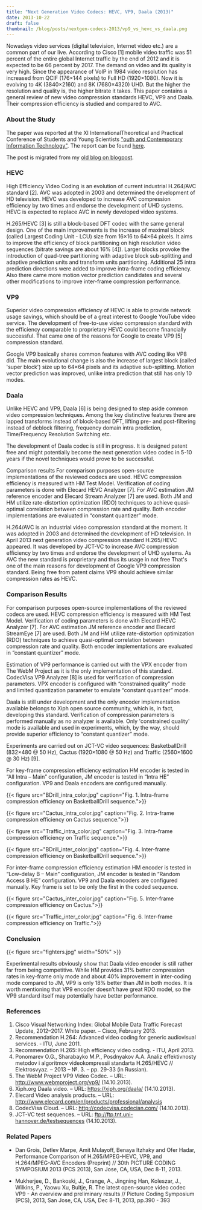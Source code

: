 ```yaml
---
title: "Next Generation Video Codecs: HEVC, VP9, Daala (2013)"
date: 2013-10-22
draft: false
thumbnail: /blog/posts/nextgen-codecs-2013/vp9_vs_hevc_vs_daala.png
---
```


Nowadays video services (digital television, Internet video etc.) are a common part of our live. According to Cisco [1] mobile video traffic was 51 percent of the entire global Internet traffic by the end of 2012 and it is expected to be 66 percent by 2017.
The demand on video and its quality is very high. Since the appearance of VoIP in 1984 video resolution has increased from QCIF (176×144 pixels) to Full HD (1920×1080). Now it is evolving to 4K (3840×2160) and 8K (7680×4320) UHD. But the higher the resolution and quality is, the higher bitrate it takes.
This paper contains a general review of new video compression standards HEVC, VP9 and Daala. Their compression efficiency is studied and compared to AVC.

<!--more-->

### About the Study

The paper was reported at the XI InternationalTheoretical and Practical Conference of Students and Young Scientists ["outh and Contemporary Information Technology"](http://msit.tpu.ru/eng/). The report can be found [here](https://onedrive.live.com/?authkey=%21AMRK0hFZgmikW40&cid=813D418DFB2CD243&id=813D418DFB2CD243%21757&parId=813D418DFB2CD243%21112&o=OneUp).

The post is migrated from my [old blog on blogpost](https://maxsharabayko.blogspot.com/2013/10/next-generation-video-codecs-hevc-vp9.html).

### HEVC

High Efficiency Video Coding is an evolution of current industrial H.264/AVC standard [2].
AVC was adopted in 2003 and determined the development of HD television.
HEVC was developed to increase AVC compression efficiency by two times and endorse the development
of UHD systems. HEVC is expected to replace AVC in newly developed video systems.

H.265/HEVC [3] is still a block-based DFT codec with the same general design.
One of the main improvements is the increase of maximal block (called Largest Coding Unit - LCU) size from 16×16 to 64×64 pixels.
It aims to improve the efficiency of block partitioning on high resolution video sequences (bitrate savings are about 16% [4]).
Larger blocks provoke the introduction of quad-tree partitioning with adaptive block sub-splitting and adaptive prediction units
and transform units partitioning. Additional 25 intra prediction directions were added to improve intra-frame coding efficiency.
Also there came more motion vector prediction candidates and several other modifications to improve inter-frame compression performance.

### VP9

Superior video compression efficiency of HEVC is able to provide network usage savings,
which should be of a great interest to Google YouTube video service.
The development of free-to-use video compression standard with the efficiency comparable to proprietary HEVC
could become financially successful. That came one of the reasons for Google to create VP9 [5] compression standard.

Google VP9 basically shares common features with AVC coding like VP8 did.
The main evolutional change is also the increase of largest block (called 'super block')
size up to 64×64 pixels and its adaptive sub-splitting. Motion vector prediction was improved,
unlike intra prediction that still has only 10 modes.

### Daala

Unlike HEVC and VP9, Daala [6] is being designed to step aside common video compression techniques. Among the key distinctive features there are lapped transforms instead of block-based DFT, lifting pre- and post-filtering instead of deblock filtering, frequency domain intra prediction, Time/Frequency Resolution Switching etc.

The development of Daala codec is still in progress. It is designed patent free and might potentially become the next generation video codec in 5-10 years if the novel techniques would prove to be successful.

Comparison results For comparison purposes open-source implementations of the reviewed codecs are used. HEVC compression efficiency is measured with HM Test Model. Verification of coding parameters is done with Elecard HEVC Analyzer [7]. For AVC estimation JM reference encoder and Elecard Stream Analyzer [7] are used. Both JM and HM utilize rate-distortion optimization (RDO) techniques to achieve quasi-optimal correlation between compression rate and quality. Both encoder implementations are evaluated in “constant quantizer” mode.

H.264/AVC is an industrial video compression standard at the moment. It was adopted in 2003 and determined the development of HD television. In April 2013 next generation video compression standard H.265/HEVC appeared. It was developed by JCT-VC to increase AVC compression efficiency by two times and endorse the development of UHD systems. As AVC the new standard is proprietary and thus its usage in not free That's one of the main reasons for development of Google VP9 compression standard. Being free from patent claims VP9 should achieve similar compression rates as HEVC.

### Comparison Results

For comparison purposes open-source implementations of the reviewed codecs are used. HEVC compression efficiency is measured with HM Test Model. Verification of coding parameters is done with Elecard HEVC Analyzer [7]. For AVC estimation JM reference encoder and Elecard StreamEye [7] are used. Both JM and HM utilize rate-distortion optimization (RDO) techniques to achieve quasi-optimal correlation between compression rate and quality. Both encoder implementations are evaluated in “constant quantizer” mode.

Estimation of VP9 performance is carried out with the VPX encoder from The WebM Project as it is the only implementation of this standard. CodecVisa VP9 Analyzer [8] is used for verification of compression parameters. VPX encoder is configured with “constrained quality” mode and limited quantization parameter to emulate “constant quantizer” mode. 

Daala is still under development and the only encoder implementation available belongs to Xiph open source community, which is, in fact, developing this standard. Verification of compression parameters is performed manually as no analyzer is available. Only 'constrained quality' mode is available and used in experiments, which, by the way, should provide superior efficiency to “constant quantizer” mode.

Experiments are carried out on JCT-VC video sequences:  BasketballDrill (832×480 @ 50 Hz), Cactus (1920×1080 @ 50 Hz) and Traffic (2560×1600 @ 30 Hz) [9].

For key-frame compression efficiency estimation HM encoder is tested in “All Intra – Main” configuration, JM encoder is tested in “Intra HE” configuration. VP9 and Daala encoders are configured manually.

{{< figure src="BDrill_intra_color.jpg" caption="Fig. 1. Intra-frame compression efficiency on BasketballDrill sequence.">}}

{{< figure src="Cactus_intra_color.jpg" caption="Fig. 2. Intra-frame compression efficiency on Cactus sequence.">}}

{{< figure src="Traffic_intra_color.jpg" caption="Fig. 3. Intra-frame compression efficiency on Traffic sequence.">}}

{{< figure src="BDrill_inter_color.jpg" caption="Fig. 4. Inter-frame compression efficiency on BasketballDrill sequence.">}}

For inter-frame compression efficiency estimation HM encoder is tested in “Low-delay B – Main” configuration, JM encoder is tested in “Random Access B HE” configuration. VP9 and Daala encoders are configured manually. Key frame is set to be only the first in the coded sequence.

{{< figure src="Cactus_inter_color.jpg" caption="Fig. 5. Inter-frame compression efficiency on Cactus.">}}

{{< figure src="Traffic_inter_color.jpg" caption="Fig. 6. Inter-frame compression efficiency on Traffic.">}}

### Conclusion

{{< figure src="fighters.jpg" width="50%" >}}

Experimental results obviously show that Daala video encoder is still rather far from being competitive. While HM provides 31% better compression rates in key-frame only mode and about 40% improvement in inter-coding mode compared to JM, VP9 is only 18% better than JM in both modes. It is worth mentioning that VP9 encoder doesn’t have great RDO model, so the VP9 standard itself may potentially have better performance.

### References

1. Cisco Visual Networking Index: Global Mobile Data Traffic Forecast Update, 2012–2017. White paper. – Cisco, February 2013.
2. Recommendation H.264: Advanced video coding for generic audiovisual services. - ITU, June 2011.
3. Recommendation H.265: High efficiency video coding. - ITU, April 2013.
4. Ponomarev O.G., Sharabayko M.P., Posdnyakov A.A. Analiz effektivnosty metodov i algoritmov videokompressii standarta H.265/HEVC // Elektrosvyaz. – 2013 – №. 3. – pp. 29-33 (in Russian).
5. The WebM Project VP9 Video Codec. – URL: http://www.webmproject.org/vp9/ (14.10.2013).
6. Xiph.org Daala video. – URL: https://xiph.org/daala/ (14.10.2013).
7. Elecard Video analysis products. – URL: http://www.elecard.com/en/products/professional/analysis
8. CodecVisa Cloud. – URL: http://codecvisa.codecian.com/ (14.10.2013).
9. JCT-VC test sequences. – URL: ftp://ftp.tnt.uni-hannover.de/testsequences (14.10.2013).

### Related Papers

- Dan Grois, Detlev Marpe, Amit Mulayoff, Benaya Itzhaky and Ofer Hadar, Performance Comparison of H.265/MPEG-HEVC, VP9, and H.264/MPEG-AVC Encoders (Preprint) // 30th PICTURE CODING SYMPOSIUM 2013 (PCS 2013), San Jose, CA, USA, Dec 8-11, 2013.

- Mukherjee, D., Bankoski, J., Grange, A., Jingning Han, Koleszar, J., Wilkins, P., Yaowu Xu, Bultje, R. The latest open-source video codec VP9 - An overview and preliminary results // Picture Coding Symposium (PCS), 2013, San Jose, CA, USA, Dec 8-11, 2013, pp.390 - 393
